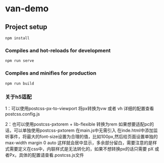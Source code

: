 # van-demo

## Project setup
```
npm install
```

### Compiles and hot-reloads for development
```
npm run serve
```

### Compiles and minifies for production
```
npm run build
```

### 关于h5适配
1：可以使用postcss-px-to-viewport 将px转换为vw 或者 vh 详细的配置查看postcss.config.js


2：也可以使用postcss-pxtorem + lib-flexible 转换为rem  如果想要适配pc的话，可以单独使用postcss-pxtorem 在main.js中无需引入
在inde.html中添加监听事件，将最大的font-size设置为合理的值，比如100px,然后给页面设置单独的max-width margin 0 auto 这样就会居中显示，多余部分留白，需要注意的是样式需要定义在css中，内联样式是无法转化的，如果不想转换px的话只需要 pX 或者Px，具体的配置请查看.postcss.js文件
